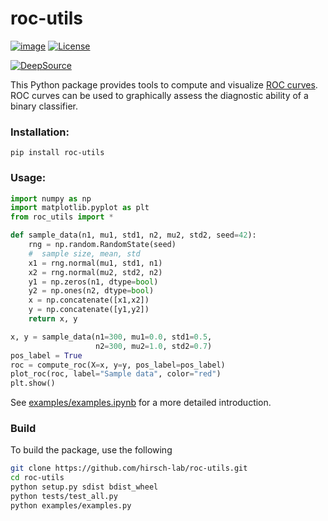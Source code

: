 # roc-utils

<!--https://raw.githubusercontent.com/yngvem/group-lasso/master/README.rst-->

<!--[![Downloads](https://pepy.tech/badge/roc-utils)](https://pepy.tech/project/roc-utils)-->
<!--https://pypistats.org/packages/roc-utils-->
[![image](https://img.shields.io/pypi/v/roc-utils)](https://pypi.org/project/roc-utils/)
[![License](https://img.shields.io/pypi/l/roc-utils)](https://github.com/hirsch-lab/roc-utils/blob/main/LICENSE)
<!--[![Build Status](https://travis-ci.org/hirsch-lab/cyminiball.svg?branch=main)](https://travis-ci.org/hirsch-lab/roc-utils)-->
<!--[![CodeFactor](https://www.codefactor.io/repository/github/hirsch-lab/roc-utils/badge)](https://www.codefactor.io/repository/github/hirsch-lab/roc-utils)-->
[![DeepSource](https://deepsource.io/gh/hirsch-lab/roc-utils.svg/?label=active+issues)](https://deepsource.io/gh/hirsch-lab/roc-utils/?ref=repository-badge)
<!--Travis build and test-->
<!--Coveralls.io-->
<!--Read-the-docs not required for such a small project-->


This Python package provides tools to compute and visualize [ROC curves](https://en.wikipedia.org/wiki/Receiver_operating_characteristic). ROC curves can be used to graphically assess the diagnostic ability of a binary classifier. 


### Installation:

    pip install roc-utils

### Usage:

```python
import numpy as np
import matplotlib.pyplot as plt
from roc_utils import *

def sample_data(n1, mu1, std1, n2, mu2, std2, seed=42):
    rng = np.random.RandomState(seed)
    #  sample size, mean, std
    x1 = rng.normal(mu1, std1, n1)
    x2 = rng.normal(mu2, std2, n2)
    y1 = np.zeros(n1, dtype=bool)
    y2 = np.ones(n2, dtype=bool)
    x = np.concatenate([x1,x2])
    y = np.concatenate([y1,y2])
    return x, y

x, y = sample_data(n1=300, mu1=0.0, std1=0.5,
                   n2=300, mu2=1.0, std2=0.7)
pos_label = True
roc = compute_roc(X=x, y=y, pos_label=pos_label)
plot_roc(roc, label="Sample data", color="red")
plt.show()
```

See [examples/examples.ipynb](https://github.com/hirsch-lab/roc-utils/examples/examples.ipynb) for a more detailed introduction.

### Build

To build the package, use the following

```bash
git clone https://github.com/hirsch-lab/roc-utils.git
cd roc-utils
python setup.py sdist bdist_wheel
python tests/test_all.py
python examples/examples.py
```
